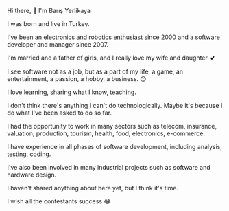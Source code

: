 Hi there, :wave: I'm Barış Yerlikaya

I was born and live in Turkey.

I've been an electronics and robotics enthusiast since 2000 and a software developer and manager since 2007.

I'm married and a father of girls, and I really love my wife and daughter. 💕

I see software not as a job, but as a part of my life, a game, an entertainment, a passion, a hobby, a business. 😊

I love learning, sharing what I know, teaching.

I don't think there's anything I can't do technologically.  Maybe it's because I do what I've been asked to do so far.

I had the opportunity to work in many sectors such as telecom, insurance, valuation, production, tourism, health, food, electronics, e-commerce. 

I have experience in all phases of software development, including analysis, testing, coding.

I've also been involved in many industrial projects such as software and hardware design.

I haven't shared anything about here yet, but I think it's time.


I wish all the contestants success 😂
